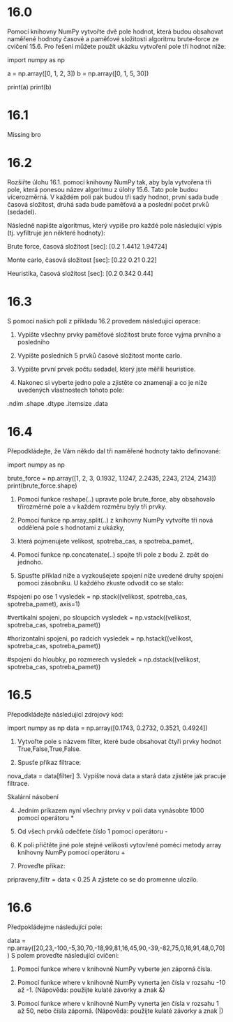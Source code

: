 # 16.0
Pomocí knihovny NumPy vytvořte dvě pole hodnot, která budou obsahovat naměřené hodnoty časové a 
paměťové složitosti algoritmu brute-force ze cvičení 15.6. Pro řešení můžete použít ukázku vytvoření pole tří hodnot níže:

import numpy as np

a = np.array([0, 1, 2, 3])
b = np.array([0, 1, 5, 30])

print(a)
print(b)

# 16.1
Missing bro

# 16.2
Rozšiřte úlohu 16.1. pomocí knihovny NumPy tak, aby byla vytvořena tři pole, která ponesou název algoritmu z úlohy 
15.6. Tato pole budou vícerozměrná. V každém poli pak budou tři sady hodnot, první sada bude časová složitost, 
druhá sada bude paměťová a a poslední počet prvků (sedadel).

Následně napište algoritmus, který vypíše pro každé pole následující výpis (tj. vyfiltruje jen některé hodnoty):

Brute force, časová složitost [sec]: [0.2 1.4412 1.94724]

Monte carlo, časová složitost [sec]: [0.22 0.21 0.22]

Heuristika, časová složitost [sec]: [0.2 0.342 0.44]

# 16.3
S pomocí našich polí z příkladu 16.2 provedem následující operace:

1. Vypište všechny prvky paměťové složitost brute force vyjma prvního a posledního

2. Vypište posledních 5 prvků časové složitost monte carlo.

3. Vypište první prvek počtu sedadel, který jste měřili heuristice.
4. Nakonec si vyberte jedno pole a zjistěte co znamenají a co je níže uvedených vlastnostech tohoto pole:

.ndim
.shape
.dtype
.itemsize
.data

# 16.4
Přepodkládejte, že Vám někdo dal tři naměřené hodnoty takto definované:

import numpy as np

brute_force = np.array([1, 2, 3, 0.1932, 1.1247, 2.2435, 2243, 2124, 2143])
print(brute_force.shape)
1. Pomocí funkce reshape(..) upravte pole brute_force, aby obsahovalo třírozměrné pole a v každém rozměru byly tři prvky.

2. Pomocí funkce np.array_split(..) z knihovny NumPy vytvořte tři nová oddělená pole s hodnotami z ukázky,
3. která pojmenujete velikost, spotreba_cas, a spotreba_pamet,.

3. Pomocí funkce np.concatenate(..) spojte tři pole z bodu 2. zpět do jednoho.

4. Spusťte příklad níže a vyzkoušejete spojení níže uvedené druhy spojení pomocí zásobníku. U každého zkuste odvodit co se stalo:

 #spojeni po ose 1
vysledek = np.stack((velikost, spotreba_cas, spotreba_pamet), axis=1)

 #vertikalni spojeni, po sloupcich
vysledek = np.vstack((velikost, spotreba_cas, spotreba_pamet)) 

#horizontalni spojeni, po radcich
vysledek = np.hstack((velikost, spotreba_cas, spotreba_pamet))  

#spojeni do hloubky, po rozmerech
vysledek = np.dstack((velikost, spotreba_cas, spotreba_pamet))  

# 16.5
Přepodkládejte následující zdrojový kód:

import numpy as np
data = np.array([0.1743, 0.2732, 0.3521, 0.4924])
1. Vytvořte pole s názvem filter, které bude obsahovat čtyři prvky hodnot True,False,True,False.

2. Spusťe příkaz filtrace:

nova_data = data[filter]
3. Vypište nová data a stará data zjistěte jak pracuje filtrace. 

Skalární násobení

4. Jedním príkazem nyní všechny prvky v poli data vynásobte 1000 pomocí operátoru *

5. Od všech prvků odečťete číslo 1 pomocí operátoru -

6. K poli přičtěte jiné pole stejné velikosti vytovřené pomécí metody array knihovny NumPy pomocí operátoru +

7. Proveďte příkaz:

pripraveny_filtr = data < 0.25
A zjistete co se do promenne ulozilo.

# 16.6
Předpokládejme následující pole:

data = np.array([20,23,-100,-5,30,70,-18,99,81,16,45,90,-39,-82,75,0,16,91,48,0,70])
S polem proveďte následující cvičení:

1. Pomocí funkce where v knihovně NumPy vyberte jen záporná čísla.

2. Pomocí funkce where v knihovně NumPy vynerta jen čísla v rozsahu -10 až -1. 
(Nápověda: použijte kulaté závorky a znak &)

3. Pomocí funkce where v knihovně NumPy vynerta jen čísla v rozsahu 1 až 50, nebo čísla záporná.
(Nápověda: použijte kulaté závorky a znak |)